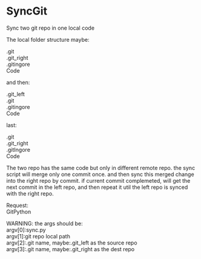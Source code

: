 # SyncGit
Sync two git repo in one local code

The local folder structure maybe:

.git<br/>
.git_right<br/>
.gitingore<br/>
Code

and then:

.git_left<br/>
.git<br/>
.gitingore<br/>
Code

last:

.git<br/>
.git_right<br/>
.gitIngore<br/>
Code

The two repo has the same code but only in different remote repo.
the sync script will merge only one commit once.
and then sync this merged change into the right repo by commit.
if current commit complemeted, will get the next commit in the left repo, and then repeat it util the left repo is synced with the right repo.

Request:<br/>
GitPython

WARNING: the args should be:<br/>
argv[0]:sync.py<br/>
argv[1]:git repo local path<br/>
argv[2]:.git name, maybe:.git_left as the source repo<br/>
argv[3]:.git name, maybe:.git_right as the dest repo

